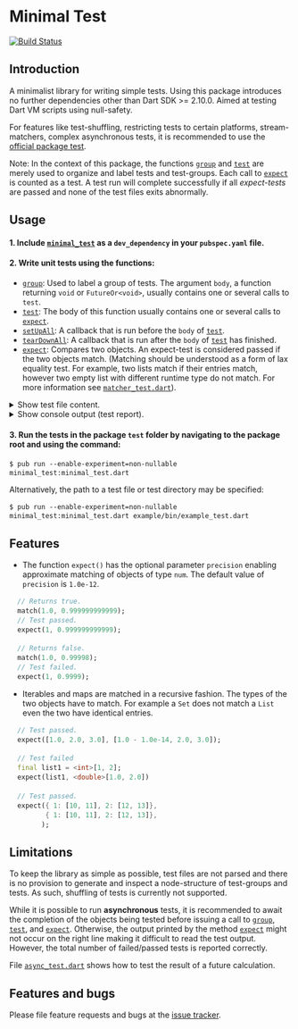 # Minimal Test
[![Build Status](https://travis-ci.com/simphotonics/minimal_test.svg?branch=master)](https://travis-ci.com/simphotonics/minimal_test)

## Introduction

A minimalist library for writing simple tests.
Using this package introduces no further dependencies other than Dart SDK >= 2.10.0.
Aimed at testing Dart VM scripts using null-safety.

For features like test-shuffling, restricting tests to certain platforms, stream-matchers, complex asynchronous tests, it is
recommended to use the [official package test].

Note: In the context of this package, the functions [`group`][group] and [`test`][test_function] are merely used to organize and label tests and test-groups.
Each call to [`expect`][expect] is counted as a test. A test run will complete successfully if all *expect-tests* are passed and none of the test files
exits abnormally.

## Usage

#### 1. Include [`minimal_test`][minimal_test] as a `dev_dependency` in your `pubspec.yaml` file.

#### 2. Write unit tests using the functions:
 * [`group`][group]: Used to label a group of tests. The argument `body`, a function returning `void` or `FutureOr<void>`, usually contains
     one or several calls to `test`.
 * [`test`][test_function]: The body of this function usually contains one or several calls to [`expect`][expect].
 * [`setUpAll`][setUpAll]: A callback that is run before the `body` of [`test`][test_function].
 * [`tearDownAll`][tearDownAll]: A callback that is run after the `body` of [`test`][test_function] has finished.
 * [`expect`][expect]: Compares two objects. An expect-test is considered passed if the two objects match.
 (Matching should be understood as a form of lax equality test.
 For example, two lists match if their entries match, however two empty list with different
 runtime type do not match. For more information see [`matcher_test.dart`][matcher_test.dart]).

  <details><summary> Show test file content. </summary>

  ```Dart
  import 'package:minimal_test/minimal_test.dart';

  /// Custom object
  class A {
    A(this.msg);
    final String msg;

    @override
    String toString() {
      return 'A: $msg';
    }
  }

  /// Custom matcher for class A.
  bool isMatchingA(left, right){
    if (left is! A || right is! A) return false;
    return left.msg == right.msg;
  }

  void main() {
    final a1 = A('a1');
    final a1_copy = a1;
    final a2 = A('a2');
    final a3 = A('a1');

    group('Group of tests', () {
      test('Comparing copies', () {
        expect(a1, a1_copy); // Pass.
      });
      test('Comparing different objects', () {
        expect(a1, a2, 'Expected to fail.'); // Fail.
      });
      test('Using custom matcher function', () {
        expect(a1, a3, isMatching: isMatching); // Pass.
      });

    });
  }
  ```
  </details>

  <details> <summary> Show console output (test report). </summary>

  ![Console Output](https://raw.githubusercontent.com/simphotonics/minimal_test/master/images/console_output.svg?sanitize=true)

  </details>



#### 3. Run the tests in the package `test` folder by navigating to the package root and using the command:

```Console
$ pub run --enable-experiment=non-nullable minimal_test:minimal_test.dart
```
Alternatively, the path to a test file or test directory may be specified:
```Console
$ pub run --enable-experiment=non-nullable minimal_test:minimal_test.dart example/bin/example_test.dart
```

## Features

* The function `expect()` has the optional parameter `precision` enabling approximate
matching of objects of type `num`. The default value of `precision` is `1.0e-12`.
 ```Dart
   // Returns true.
   match(1.0, 0.999999999999);
   // Test passed.
   expect(1, 0.999999999999);

   // Returns false.
   match(1.0, 0.99998);
   // Test failed.
   expect(1, 0.9999);
 ```

 * Iterables and maps are matched in a recursive fashion. The types of the two objects have to match. For example
   a `Set` does not match a `List` even the two have identical entries.

  ```Dart
    // Test passed.
    expect([1.0, 2.0, 3.0], [1.0 - 1.0e-14, 2.0, 3.0]);

    // Test failed
    final list1 = <int>[1, 2];
    expect(list1, <double>[1.0, 2.0])

    // Test passed.
    expect({ 1: [10, 11], 2: [12, 13]},
           { 1: [10, 11], 2: [12, 13]},
          );
  ```

## Limitations

To keep the library as simple as possible, test files are not parsed
and there is no provision to generate and inspect a node-structure of
test-groups and tests. As such, shuffling of tests is currently not supported.

While it is possible to run **asynchronous** tests, it is recommended
to await the completion of the objects being tested before issuing a call to
[`group`][group], [`test`][test_function], and [`expect`][expect].
Otherwise, the output printed by the method [`expect`][expect] might not
occur on the right line making it difficult to read the test output.
However, the total number of failed/passed tests
is reported correctly.

File [`async_test.dart`][async_test.dart] shows how to test
the result of a future calculation.


## Features and bugs

Please file feature requests and bugs at the [issue tracker][tracker].

[tracker]: https://github.com/simphotonics/minimal_test/issues

[official package test]: https://pub.dev/packages/test

[async_test.dart]: https://github.com/simphotonics/minimal_test/blob/master/example/async_test.dart

[expect]: https://pub.dev/documentation/minimal_test/doc/api/minimal_test/group.html

[group]: https://pub.dev/documentation/minimal_test/doc/api/minimal_test/group.html

[matcher_test.dart]: https://github.com/simphotonics/minimal_test/blob/master/test/matcher_test.dart

[minimal_test]: https://pub.dev/packages/minimal_test

[setUpAll]: https://pub.dev/documentation/minimal_test/doc/api/minimal_test/setUpAll.html

[test_function]: https://pub.dev/documentation/minimal_test/doc/api/minimal_test/test.html

[tearDownAll]: https://pub.dev/documentation/minimal_test/doc/api/minimal_test/tearDownAll.html